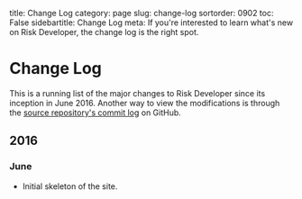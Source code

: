 title: Change Log
category: page
slug: change-log
sortorder: 0902
toc: False
sidebartitle: Change Log
meta: If you're interested to learn what's new on Risk Developer, the change log is the right spot.


# Change Log
This is a running list of the major changes to Risk Developer since its
inception in June 2016. Another way to view the modifications is through
the 
[source repository's commit log](https://github.com/makaimc/riskdeveloper.com/commits/gh-pages) on GitHub.

## 2016
### June
* Initial skeleton of the site.
